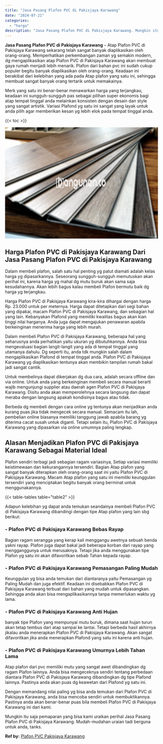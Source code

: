 ```yaml
---
title: "Jasa Pasang Plafon PVC di Pakisjaya Karawang"
date: "2024-07-21"
categories: 
  - "harga"
description: "Jasa Pasang Plafon PVC di Pakisjaya Karawang. Mungkin itu saja pemaparan yang bisa kami uraikan perihal Jasa Pasang Plafon PVC di Pakisjaya Karawang. Mudah-m..."
---
```


**Jasa Pasang Plafon PVC di Pakisjaya Karawang** – Atap Plafon PVC di Pakisjaya Karawang sekarang telah sangat banyak diaplikasikan oleh orang-orang. Memperhatikan perkembangan zaman yg semakin modern, dg mengaplikasikan atap Plafon PVC di Pakisjaya Karawang akan membuat gaya rumah menjadi lebih menarik. Plafon dari bahan pvc ini sudah cukup populer begitu banyak diaplikasikan oleh orang-orang. Keadaan ini berakibat dari kelebihan yang ada pada Atap plafon yang satu ini, sehingga membuat sangat banyak orang tertarik untuk memakainya.

Merk yang satu ini benar-benar menawarkan harga yang terjangkau, keadaan ini sungguh-sungguh pas sebagai pilihan super ekonomis bagi atap tempat tinggal anda melainkan konsisten dengan desain dan style yang sangat artistik. Variasi Plafond yg satu ini sangat yang layak untuk anda pilih agar memberikan kesan yg lebih elok pada tempat tinggal anda.

{{< toc >}}

![Jasa Pasang Plafon PVC di Pakisjaya Karawang](/images/flafond-pvc-murah29.png)

## Harga Plafon PVC di Pakisjaya Karawang Dari Jasa Pasang Plafon PVC di Pakisjaya Karawang

Dalam membeli plafon, salah satu hal penting yg patut diamati adalah kelas harga yg dipasarkannya. Seseorang sungguh-sungguh memutuskan akan perihal ini, karena harga yg mahal dg mutu buruk akan sama saja kesudahannya. Akan lebih bagus kalau membeli Plafon bermutu baik dg harga yg terjangkau.

Harga Plafon PVC di Pakisjaya Karawang kira-kira dihargai dengan harga Rp. 23.000 untuk per meternya. Harga dapat ditetapkan dari segi bahan yang dipakai, macam Plafon PVC di Pakisjaya Karawang, dan sebagian hal yang lain. Kebanyakan Plafond yang memiliki kwalitas bagus akan kian tinggi nilai harganya. Anda juga dapat mengajukan penawaran apabila berkeinginan menerima harga yang lebih murah.

Dalam membeli Plafon PVC di Pakisjaya Karawang, beberapa hal yang seharusnya anda perhatikan yaitu ukuran yg dibutuhkannya. Anda bisa mengevaluasi bagian langit-langit yang ada di tempat tinggal yang utamanya dahulu. Dg seperti itu, anda tdk mungkin salah dalam mengaplikasikan Plafond di tempat tinggal anda. Plafon PVC di Pakisjaya Karawang yg diaplikasikan tentunya akan membikin tampilan rumah bakal jadi sangat cantik.

Untuk membelinya dapat dikerjakan dg dua cara, adalah secara offline dan via online. Untuk anda yang berkeinginan membeli secara manual berarti wajib mengunjungi supplier atau daerah agen Plafon PVC di Pakisjaya Karawang. Disitu anda akan memperolehnya secara langsung dan dapat meraba dengan langsung apakah kondisinya bagus atau tidak.

Berbeda dg membeli dengan cara online yg tentunya akan menjadikan anda kurang puas jika tidak mengecek secara manual. Semacam itu lah, pembelian online biasanya memiliki tanggung jawab apabila barang yg diterima cacat susah untuk diganti. Tetapi selain itu, Plafon PVC di Pakisjaya Karawang yang dipasarkan via online umumnya paling lengkap.

## Alasan Menjadikan Plafon PVC di Pakisjaya Karawang Sebagai Material Ideal

Plafon sendiri terbagi jadi sebagian ragam variasinya, Setiap variasi memiliki keistimewaan dan kekurangannya tersendiri. Bagian Atap plafon yang sangat banyak diterapkan oleh orang-orang saat ini yaitu Plafon PVC di Pakisjaya Karawang. Macam Atap plafon yang satu ini memiliki keunggulan tersendiri yang menciptakan begitu banyak orang berminat untuk menggunakannya.

{{< table-tables table="table2" >}}

Adapun kelebihan yg dapat anda temukan seandainya membeli Plafon PVC di Pakisjaya Karawang dibandingi dengan tipe Atap plafon yang lain sbg berikut:

### \- Plafon PVC di Pakisjaya Karawang Bebas Rayap

Bagian ragam serangga yang kerap kali menggangu awetnya sebuah benda yakni rayap. Plafon juga dapat bakal jadi beberapa korban dari rayap yang mengganggunya untuk merusaknya. Tetapi jika anda menggunakan tipe Plafon yg satu ini akan difavoritkan sebab Tahan kepada rayap.

### \- Plafon PVC di Pakisjaya Karawang Pemasangan Paling Mudah

Keunggulan yg bisa anda temukan dari diantaranya yaitu Pemasangan yg Paling Mudah dan juga efektif. Keadaan ini disebabkan Plafon PVC di Pakisjaya Karawang terbuat dari bahan yang mudah untuk dipasangkan. Sehingga anda akan bisa mengaplikasikannya tanpa memerlukan waktu yg lama.

### \- Plafon PVC di Pakisjaya Karawang Anti Hujan

banyak tipe Plafon yang mempunyai mutu buruk, dimana saat hujan turun akan tetap tembus dari atap sampai ke lantai. Tetapi berbeda hasil akhirnya jikalau anda menerapkan Plafon PVC di Pakisjaya Karawang. Akan sangat difavoritkan jika anda menerapkan Plafond yang satu ini karena anti hujan.

### \- Plafon PVC di Pakisjaya Karawang Umurnya Lebih Tahan Lama

Atap plafon dari pvc memiliki mutu yang sangat awet dibandingkan dg ragam Plafon lainnya. Anda bisa mengeceknya sendiri tentang perbedaan diantara Plafon PVC di Pakisjaya Karawang dibandingkan dg tipe Plafond lainnya. Pastinya anda akan puas dg keawetan dari Plafond yg satu ini.

Dengan memandang nilai paling yg bisa anda temukan dari Plafon PVC di Pakisjaya Karawang, anda bisa mencoba sendiri untuk membuktikannya. Pastinya anda akan benar-benar puas bila membeli Plafon PVC di Pakisjaya Karawang ini dari kami.

Mungkin itu saja pemaparan yang bisa kami uraikan perihal Jasa Pasang Plafon PVC di Pakisjaya Karawang. Mudah-mudahan uraian tadi berguna untuk anda, tanks.

**Ref by:** [Plafon PVC Pakisjaya Karawang](https://id.wikipedia.org/wiki/Plafon)
